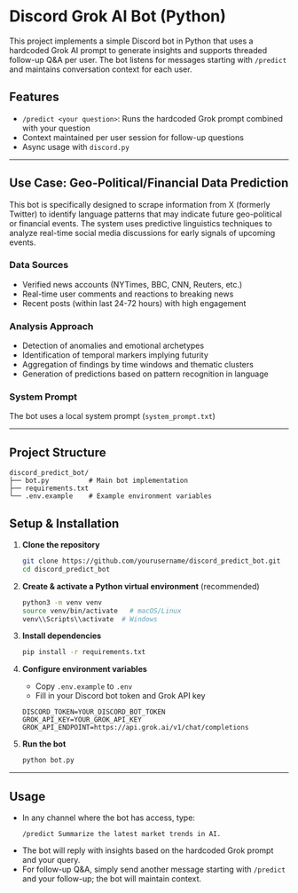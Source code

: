 # Discord Grok AI Bot (Python)

This project implements a simple Discord bot in Python that uses a hardcoded Grok AI prompt to generate insights and supports threaded follow-up Q&A per user. The bot listens for messages starting with `/predict` and maintains conversation context for each user.

## Features
- `/predict <your question>`: Runs the hardcoded Grok prompt combined with your question
- Context maintained per user session for follow-up questions
- Async usage with `discord.py`

---

## Use Case: Geo-Political/Financial Data Prediction

This bot is specifically designed to scrape information from X (formerly Twitter) to identify language patterns that may indicate future geo-political or financial events. The system uses predictive linguistics techniques to analyze real-time social media discussions for early signals of upcoming events.

### Data Sources
- Verified news accounts (NYTimes, BBC, CNN, Reuters, etc.)
- Real-time user comments and reactions to breaking news
- Recent posts (within last 24-72 hours) with high engagement

### Analysis Approach
- Detection of anomalies and emotional archetypes
- Identification of temporal markers implying futurity
- Aggregation of findings by time windows and thematic clusters
- Generation of predictions based on pattern recognition in language

### System Prompt
The bot uses a local system prompt (`system_prompt.txt`) 

---

## Project Structure
```
discord_predict_bot/
├── bot.py          # Main bot implementation
├── requirements.txt
└── .env.example    # Example environment variables
```

## Setup & Installation

1. **Clone the repository**
   ```bash
   git clone https://github.com/yourusername/discord_predict_bot.git
   cd discord_predict_bot
   ```

2. **Create & activate a Python virtual environment** (recommended)
   ```bash
   python3 -m venv venv
   source venv/bin/activate   # macOS/Linux
   venv\\Scripts\\activate  # Windows
   ```

3. **Install dependencies**
   ```bash
   pip install -r requirements.txt
   ```

4. **Configure environment variables**
   - Copy `.env.example` to `.env`
   - Fill in your Discord bot token and Grok API key
   ```dotenv
   DISCORD_TOKEN=YOUR_DISCORD_BOT_TOKEN
   GROK_API_KEY=YOUR_GROK_API_KEY
   GROK_API_ENDPOINT=https://api.grok.ai/v1/chat/completions
   ```

5. **Run the bot**
   ```bash
   python bot.py
   ```

---

## Usage
- In any channel where the bot has access, type:
  ```
  /predict Summarize the latest market trends in AI.
  ```
- The bot will reply with insights based on the hardcoded Grok prompt and your query.
- For follow-up Q&A, simply send another message starting with `/predict` and your follow-up; the bot will maintain context.
